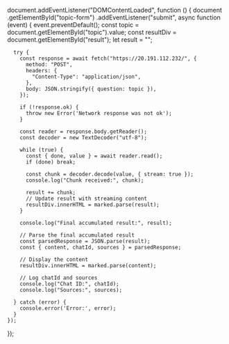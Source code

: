 document.addEventListener("DOMContentLoaded", function () {
  document
    .getElementById("topic-form")
    .addEventListener("submit", async function (event) {
      event.preventDefault();
      const topic = document.getElementById("topic").value;
      const resultDiv = document.getElementById("result");
      let result = "";

      try {
        const response = await fetch("https://20.191.112.232/", {
          method: "POST",
          headers: {
            "Content-Type": "application/json",
          },
          body: JSON.stringify({ question: topic }),
        });

        if (!response.ok) {
          throw new Error('Network response was not ok');
        }

        const reader = response.body.getReader();
        const decoder = new TextDecoder("utf-8");

        while (true) {
          const { done, value } = await reader.read();
          if (done) break;

          const chunk = decoder.decode(value, { stream: true });
          console.log("Chunk received:", chunk);

          result += chunk;
          // Update result with streaming content
          resultDiv.innerHTML = marked.parse(result);
        }

        console.log("Final accumulated result:", result);

        // Parse the final accumulated result
        const parsedResponse = JSON.parse(result);
        const { content, chatId, sources } = parsedResponse;

        // Display the content
        resultDiv.innerHTML = marked.parse(content);

        // Log chatId and sources
        console.log("Chat ID:", chatId);
        console.log("Sources:", sources);

      } catch (error) {
        console.error('Error:', error);
      }
    });
});

